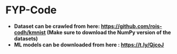 # FYP-Code

- **Dataset can be crawled from here:  https://github.com/rois-codh/kmnist (Make sure to download the NumPy version of the datasets)**
- **ML models can be downloaded from here : https://t.ly/QjcoJ**
